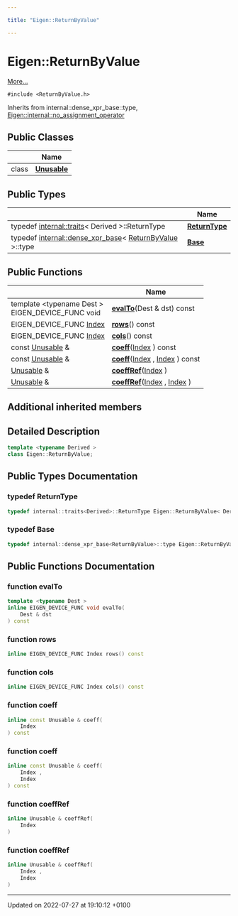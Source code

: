 ```yaml
---

title: "Eigen::ReturnByValue"

---
```


# Eigen::ReturnByValue



 [More...](#detailed-description)


`#include <ReturnByValue.h>`

Inherits from internal::dense_xpr_base::type, [Eigen::internal::no_assignment_operator](http://example.org/classes/classeigen_1_1internal_1_1no__assignment__operator/)

## Public Classes

|                | Name           |
| -------------- | -------------- |
| class | **[Unusable](http://example.org/classes/classeigen_1_1returnbyvalue_1_1unusable/)**  |

## Public Types

|                | Name           |
| -------------- | -------------- |
| typedef <a href="http://example.org/classes/structeigen_1_1internal_1_1traits/">internal::traits</a>< Derived >::ReturnType | **[ReturnType](http://example.org/classes/classeigen_1_1returnbyvalue/#typedef-returntype)**  |
| typedef <a href="http://example.org/classes/structeigen_1_1internal_1_1dense__xpr__base/">internal::dense_xpr_base</a>< <a href="http://example.org/classes/classeigen_1_1returnbyvalue/">ReturnByValue</a> >::type | **[Base](http://example.org/classes/classeigen_1_1returnbyvalue/#typedef-base)**  |

## Public Functions

|                | Name           |
| -------------- | -------------- |
| template <typename Dest \> <br>EIGEN_DEVICE_FUNC void | **[evalTo](http://example.org/classes/classeigen_1_1returnbyvalue/#function-evalto)**(Dest & dst) const |
| EIGEN_DEVICE_FUNC <a href="http://example.org/namespaces/namespaceeigen/#typedef-index">Index</a> | **[rows](http://example.org/classes/classeigen_1_1returnbyvalue/#function-rows)**() const |
| EIGEN_DEVICE_FUNC <a href="http://example.org/namespaces/namespaceeigen/#typedef-index">Index</a> | **[cols](http://example.org/classes/classeigen_1_1returnbyvalue/#function-cols)**() const |
| const <a href="http://example.org/classes/classeigen_1_1returnbyvalue_1_1unusable/">Unusable</a> & | **[coeff](http://example.org/classes/classeigen_1_1returnbyvalue/#function-coeff)**(<a href="http://example.org/namespaces/namespaceeigen/#typedef-index">Index</a> ) const |
| const <a href="http://example.org/classes/classeigen_1_1returnbyvalue_1_1unusable/">Unusable</a> & | **[coeff](http://example.org/classes/classeigen_1_1returnbyvalue/#function-coeff)**(<a href="http://example.org/namespaces/namespaceeigen/#typedef-index">Index</a> , <a href="http://example.org/namespaces/namespaceeigen/#typedef-index">Index</a> ) const |
| <a href="http://example.org/classes/classeigen_1_1returnbyvalue_1_1unusable/">Unusable</a> & | **[coeffRef](http://example.org/classes/classeigen_1_1returnbyvalue/#function-coeffref)**(<a href="http://example.org/namespaces/namespaceeigen/#typedef-index">Index</a> ) |
| <a href="http://example.org/classes/classeigen_1_1returnbyvalue_1_1unusable/">Unusable</a> & | **[coeffRef](http://example.org/classes/classeigen_1_1returnbyvalue/#function-coeffref)**(<a href="http://example.org/namespaces/namespaceeigen/#typedef-index">Index</a> , <a href="http://example.org/namespaces/namespaceeigen/#typedef-index">Index</a> ) |

## Additional inherited members


## Detailed Description

```cpp
template <typename Derived >
class Eigen::ReturnByValue;
```

## Public Types Documentation

### typedef ReturnType

```cpp
typedef internal::traits<Derived>::ReturnType Eigen::ReturnByValue< Derived >::ReturnType;
```


### typedef Base

```cpp
typedef internal::dense_xpr_base<ReturnByValue>::type Eigen::ReturnByValue< Derived >::Base;
```


## Public Functions Documentation

### function evalTo

```cpp
template <typename Dest >
inline EIGEN_DEVICE_FUNC void evalTo(
    Dest & dst
) const
```


### function rows

```cpp
inline EIGEN_DEVICE_FUNC Index rows() const
```


### function cols

```cpp
inline EIGEN_DEVICE_FUNC Index cols() const
```


### function coeff

```cpp
inline const Unusable & coeff(
    Index 
) const
```


### function coeff

```cpp
inline const Unusable & coeff(
    Index ,
    Index 
) const
```


### function coeffRef

```cpp
inline Unusable & coeffRef(
    Index 
)
```


### function coeffRef

```cpp
inline Unusable & coeffRef(
    Index ,
    Index 
)
```


-------------------------------

Updated on 2022-07-27 at 19:10:12 +0100